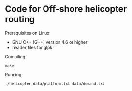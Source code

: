 # Code for Off-shore helicopter routing

Prerequisites on Linux:
* GNU C++ (G++) version 4.6 or higher
* header files for glpk

Compiling:

    make

Running:

    ./helicopter data/platform.txt data/demand.txt


